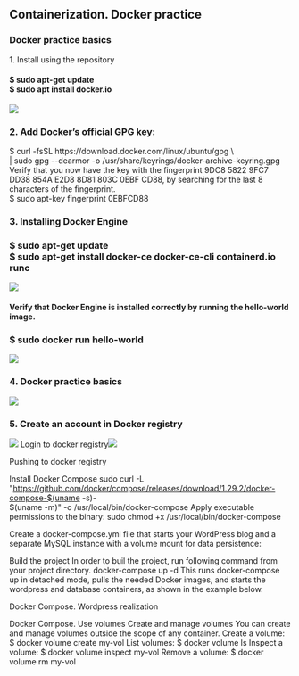 <h2>Containerization. Docker practice</h2>
<head>
<h3>Docker practice basics</h3>
1. Install using the repository <h4>$ sudo apt-get update</br>$ sudo apt install docker.io</h4><img src="https://github.com/korotetskiy/img/blob/main/d1.png"><h3>2. Add Docker’s official GPG key:</br></h3>
$ curl -fsSL https://download.docker.com/linux/ubuntu/gpg \</br>
| sudo gpg --dearmor -o /usr/share/keyrings/docker-archive-keyring.gpg</br>
Verify that you now have the key with the fingerprint 9DC8 5822 9FC7 DD38 854A E2D8 8D81 803C 0EBF CD88, by searching for the last 8 characters of the fingerprint.</br>
$ sudo apt-key fingerprint 0EBFCD88</br>
<h3>3. Installing Docker Engine</br>
<h3>$ sudo apt-get update</br>
$ sudo apt-get install docker-ce docker-ce-cli containerd.io runc</h3><img src="https://github.com/korotetskiy/img/blob/main/d34.png">
<h4>Verify that Docker Engine is installed correctly by running the hello-world image.</h4><h3>$ sudo docker run hello-world</br></h3></h4><img src="https://github.com/korotetskiy/img/blob/main/d31.png">
<h3>4. Docker practice basics</h3><img src="https://github.com/korotetskiy/img/blob/main/d36.png">
<h3>5. Create an account in Docker registry</h3><img src="https://github.com/korotetskiy/img/blob/main/d21.png">
Login to docker registry<img src="https://github.com/korotetskiy/img/blob/main/d33.png">

Pushing to docker registry

Install Docker Compose
sudo curl -L "https://github.com/docker/compose/releases/download/1.29.2/docker-compose-$(uname -s)-\
$(uname -m)" -o /usr/local/bin/docker-compose
Apply executable permissions to the binary:
sudo chmod +x /usr/local/bin/docker-compose

Create a docker-compose.yml file that starts your WordPress blog and a separate MySQL instance with a volume mount for data persistence:


Build the project In order to buil the project, run following command from your project directory.
docker-compose up -d
This runs docker-compose up in detached mode, pulls the needed Docker images, and starts the wordpress and database containers, as shown in the example below.

Docker Compose. Wordpress realization


Docker Compose. Use volumes
Create and manage volumes
You can create and manage volumes outside the scope of any container.
Create a volume:
$ docker volume create my-vol
List volumes:
$ docker volume ls
Inspect a volume:
$ docker volume inspect my-vol
Remove a volume:
$ docker volume rm my-vol



</h3>
